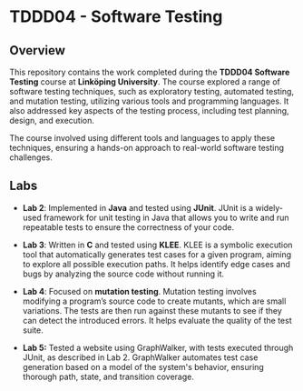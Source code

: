 # TDDD04 - Software Testing

## Overview

This repository contains the work completed during the **TDDD04 Software Testing** course at **Linköping University**. The course explored a range of software testing techniques, such as exploratory testing, automated testing, and mutation testing, utilizing various tools and programming languages. It also addressed key aspects of the testing process, including test planning, design, and execution.

The course involved using different tools and languages to apply these techniques, ensuring a hands-on approach to real-world software testing challenges.

## Labs

- **Lab 2**: Implemented in **Java** and tested using **JUnit**. JUnit is a widely-used framework for unit testing in Java that allows you to write and run repeatable tests to ensure the correctness of your code.

- **Lab 3**: Written in **C** and tested using **KLEE**. KLEE is a symbolic execution tool that automatically generates test cases for a given program, aiming to explore all possible execution paths. It helps identify edge cases and bugs by analyzing the source code without running it.

- **Lab 4**: Focused on **mutation testing**. Mutation testing involves modifying a program’s source code to create mutants, which are small variations. The tests are then run against these mutants to see if they can detect the introduced errors. It helps evaluate the quality of the test suite.

- **Lab 5:** Tested a website using GraphWalker, with tests executed through JUnit, as described in Lab 2. GraphWalker automates test case generation based on a model of the system's behavior, ensuring thorough path, state, and transition coverage.

